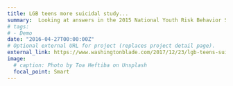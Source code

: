 ```yaml
---
title: LGB teens more suicidal study...
summary:  Looking at answers in the 2015 National Youth Risk Behavior Survey in the U.S., researchers found that 40 percent...
# tags:
# - Demo
date: "2016-04-27T00:00:00Z"
# Optional external URL for project (replaces project detail page).
external_link: https://www.washingtonblade.com/2017/12/23/lgb-teens-suicidal-study/
image:
  # caption: Photo by Toa Heftiba on Unsplash
  focal_point: Smart
---
```

